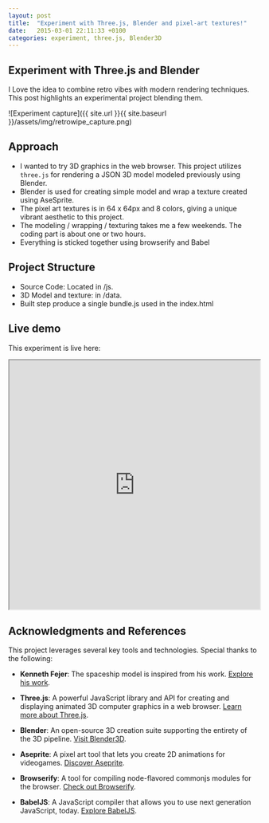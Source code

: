 ```yaml
---
layout: post
title:  "Experiment with Three.js, Blender and pixel-art textures!"
date:   2015-03-01 22:11:33 +0100
categories: experiment, three.js, Blender3D
---
```


## Experiment with Three.js and Blender

I Love the idea to combine retro vibes with modern rendering techniques. This post highlights an experimental project blending them.

![Experiment capture]({{ site.url }}{{ site.baseurl }}/assets/img/retrowipe_capture.png)

## Approach

- I wanted to try 3D graphics in the web browser. This project utilizes `three.js` for rendering a JSON 3D model modeled previously using Blender.
- Blender is used for creating simple model and wrap a texture created using AseSprite.
- The pixel art textures is in 64 x 64px and 8 colors, giving a unique vibrant aesthetic to this project.
- The modeling / wrapping / texturing takes me a few weekends. The coding part is about one or two hours.
- Everything is sticked together using browserify and Babel

## Project Structure

 - Source Code: Located in /js.
 - 3D Model and texture: in /data.
 - Built step produce a single bundle.js used in the index.html

## Live demo

This experiment is live here:

<iframe src="https://clallier.github.io/RetroWipe/" width="100%" height="500px"></iframe>

## Acknowledgments and References

This project leverages several key tools and technologies. Special thanks to the following:

- **Kenneth Fejer**: The spaceship model is inspired from his work. [Explore his work](https://kennethfejer).

- **Three.js**: A powerful JavaScript library and API for creating and displaying animated 3D computer graphics in a web browser. [Learn more about Three.js](https://threejs.org/).

- **Blender**: An open-source 3D creation suite supporting the entirety of the 3D pipeline. [Visit Blender3D](https://www.blender.org/).

- **Aseprite**: A pixel art tool that lets you create 2D animations for videogames. [Discover Aseprite](https://www.aseprite.org/).

- **Browserify**: A tool for compiling node-flavored commonjs modules for the browser. [Check out Browserify](http://browserify.org/).

- **BabelJS**: A JavaScript compiler that allows you to use next generation JavaScript, today. [Explore BabelJS](https://babeljs.io/).
